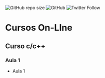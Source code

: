 ![GitHub repo size](https://img.shields.io/github/repo-size/emendesn/cursos)
![GitHub](https://img.shields.io/github/license/emendesn/cursos)
![Twitter Follow](https://img.shields.io/twitter/follow/emendesn?label=seguir&style=social)
# Cursos On-LIne

## Curso c/c++
### Aula 1
   - Aula 1
